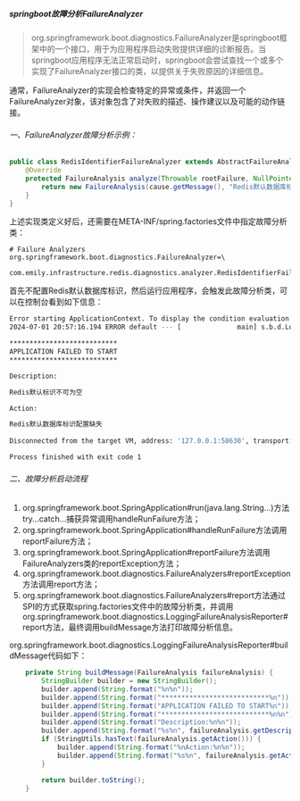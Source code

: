 ##### springboot故障分析FailureAnalyzer

> org.springframework.boot.diagnostics.FailureAnalyzer是springboot框架中的一个接口，用于为应用程序启动失败提供详细的诊断报告。当springboot应用程序无法正常启动时，springboot会尝试查找一个或多个实现了FailureAnalyzer接口的类，以提供关于失败原因的详细信息。

通常，FailureAnalyzer的实现会检查特定的异常或条件，并返回一个FailureAnalyzer对象，该对象包含了对失败的描述、操作建议以及可能的动作链接。

###### 一、FailureAnalyzer故障分析示例：

```java
public class RedisIdentifierFailureAnalyzer extends AbstractFailureAnalyzer<NullPointerException> {
    @Override
    protected FailureAnalysis analyze(Throwable rootFailure, NullPointerException cause) {
        return new FailureAnalysis(cause.getMessage(), "Redis默认数据库标识配置缺失", cause);
    }
}

```

上述实现类定义好后，还需要在META-INF/spring.factories文件中指定故障分析类：

```properties
# Failure Analyzers
org.springframework.boot.diagnostics.FailureAnalyzer=\
  com.emily.infrastructure.redis.diagnostics.analyzer.RedisIdentifierFailureAnalyzer
```

首先不配置Redis默认数据库标识，然后运行应用程序，会触发此故障分析类，可以在控制台看到如下信息：

```sh
Error starting ApplicationContext. To display the condition evaluation report re-run your application with 'debug' enabled. 
2024-07-01 20:57:16.194 ERROR default --- [              main] s.b.d.LoggingFailureAnalysisReporter:40   : 

***************************
APPLICATION FAILED TO START
***************************

Description:

Redis默认标识不可为空

Action:

Redis默认数据库标识配置缺失
 
Disconnected from the target VM, address: '127.0.0.1:58630', transport: 'socket'

Process finished with exit code 1

```

###### 二、故障分析启动流程

1. org.springframework.boot.SpringApplication#run(java.lang.String...)方法try...catch...捕获异常调用handleRunFailure方法；
2. org.springframework.boot.SpringApplication#handleRunFailure方法调用reportFailure方法；
3. org.springframework.boot.SpringApplication#reportFailure方法调用FailureAnalyzers类的reportException方法；
4. org.springframework.boot.diagnostics.FailureAnalyzers#reportException方法调用report方法；
5. org.springframework.boot.diagnostics.FailureAnalyzers#report方法通过SPI的方式获取spring.factories文件中的故障分析类，并调用org.springframework.boot.diagnostics.LoggingFailureAnalysisReporter#report方法，最终调用buildMessage方法打印故障分析信息。

org.springframework.boot.diagnostics.LoggingFailureAnalysisReporter#buildMessage代码如下：

```java
    private String buildMessage(FailureAnalysis failureAnalysis) {
        StringBuilder builder = new StringBuilder();
        builder.append(String.format("%n%n"));
        builder.append(String.format("***************************%n"));
        builder.append(String.format("APPLICATION FAILED TO START%n"));
        builder.append(String.format("***************************%n%n"));
        builder.append(String.format("Description:%n%n"));
        builder.append(String.format("%s%n", failureAnalysis.getDescription()));
        if (StringUtils.hasText(failureAnalysis.getAction())) {
            builder.append(String.format("%nAction:%n%n"));
            builder.append(String.format("%s%n", failureAnalysis.getAction()));
        }

        return builder.toString();
    }
```

